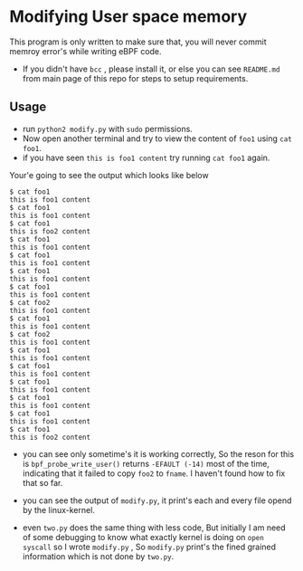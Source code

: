 # Modifying User space memory

This program is only written to make sure that, you will never commit memroy error's while writing eBPF code.

* If you didn't have ```bcc``` , please install it, or else you can see ```README.md``` from main page of this repo for steps to setup requirements.

## Usage

* run ```python2 modify.py``` with ```sudo``` permissions.
* Now open another terminal and  try to view the content of ```foo1``` using ```cat foo1```.
* if you have seen ```this is foo1 content``` try running ```cat foo1``` again.

 Your'e going to see the output which looks like below

```
$ cat foo1
this is foo1 content
$ cat foo1
this is foo1 content
$ cat foo1
this is foo2 content
$ cat foo1
this is foo1 content
$ cat foo1
this is foo1 content
$ cat foo1
this is foo1 content
$ cat foo1
this is foo1 content
$ cat foo2
this is foo1 content
$ cat foo1
this is foo1 content
$ cat foo2
this is foo1 content
$ cat foo1
this is foo1 content
$ cat foo1
this is foo1 content
$ cat foo1
this is foo1 content
$ cat foo1
this is foo1 content
$ cat foo1
this is foo1 content
$ cat foo1
this is foo2 content
```


* you can see  only sometime's it is  working correctly, So the reson for this is ```bpf_probe_write_user()``` returns ```-EFAULT (-14)``` most of the time, indicating that it failed to copy ```foo2``` to ```fname```. I haven't found how to fix that so far.

* you can see the output of ```modify.py```, it print's each and every file opend by the linux-kernel.

* even ```two.py``` does the same thing with less code, But initially I am need of some debugging to know what exactly kernel is doing on ```open syscall``` so I wrote ```modify.py``` , So ```modify.py``` print's the fined grained information which is not done by ```two.py```.




